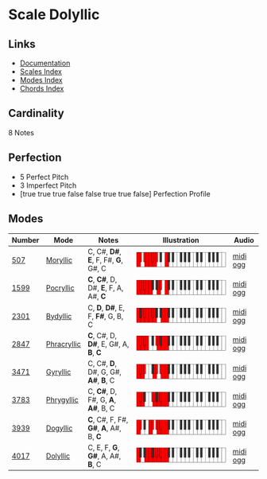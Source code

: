# Scale Dolyllic

## Links

- [Documentation](index.md)
- [Scales Index](Scales.md)
- [Modes Index](Modes.md)
- [Chords Index](Chords.md)

## Cardinality

8 Notes

## Perfection

- 5 Perfect Pitch
- 3 Imperfect Pitch
- [true true true false false true true false] Perfection Profile

## Modes

| Number | Mode | Notes | Illustration | Audio |
|--------|------|-------|--------------|-------|
| [507](https://ianring.com/musictheory/scales/507) | [Moryllic](ModeMoryllic.md) | C, C#, **D#**, **E**, F, F#, **G**, G#, C | ![CNaturalMoryllic](ModeCNaturalMoryllic.png) | [midi](ModeCNaturalMoryllic.mid) [ogg](ModeCNaturalMoryllic.ogg) | 
| [1599](https://ianring.com/musictheory/scales/1599) | [Pocryllic](ModePocryllic.md) | **C**, **C#**, D, D#, **E**, F, A, A#, **C** | ![CNaturalPocryllic](ModeCNaturalPocryllic.png) | [midi](ModeCNaturalPocryllic.mid) [ogg](ModeCNaturalPocryllic.ogg) | 
| [2301](https://ianring.com/musictheory/scales/2301) | [Bydyllic](ModeBydyllic.md) | C, **D**, **D#**, E, F, **F#**, G, B, C | ![CNaturalBydyllic](ModeCNaturalBydyllic.png) | [midi](ModeCNaturalBydyllic.mid) [ogg](ModeCNaturalBydyllic.ogg) | 
| [2847](https://ianring.com/musictheory/scales/2847) | [Phracryllic](ModePhracryllic.md) | **C**, C#, D, **D#**, E, G#, A, **B**, **C** | ![CNaturalPhracryllic](ModeCNaturalPhracryllic.png) | [midi](ModeCNaturalPhracryllic.mid) [ogg](ModeCNaturalPhracryllic.ogg) | 
| [3471](https://ianring.com/musictheory/scales/3471) | [Gyryllic](ModeGyryllic.md) | C, C#, **D**, D#, G, G#, **A#**, **B**, C | ![CNaturalGyryllic](ModeCNaturalGyryllic.png) | [midi](ModeCNaturalGyryllic.mid) [ogg](ModeCNaturalGyryllic.ogg) | 
| [3783](https://ianring.com/musictheory/scales/3783) | [Phrygyllic](ModePhrygyllic.md) | C, **C#**, D, F#, G, **A**, **A#**, B, C | ![CNaturalPhrygyllic](ModeCNaturalPhrygyllic.png) | [midi](ModeCNaturalPhrygyllic.mid) [ogg](ModeCNaturalPhrygyllic.ogg) | 
| [3939](https://ianring.com/musictheory/scales/3939) | [Dogyllic](ModeDogyllic.md) | **C**, C#, F, F#, **G#**, **A**, A#, B, **C** | ![CNaturalDogyllic](ModeCNaturalDogyllic.png) | [midi](ModeCNaturalDogyllic.mid) [ogg](ModeCNaturalDogyllic.ogg) | 
| [4017](https://ianring.com/musictheory/scales/4017) | [Dolyllic](ModeDolyllic.md) | C, E, F, **G**, **G#**, A, A#, **B**, C | ![CNaturalDolyllic](ModeCNaturalDolyllic.png) | [midi](ModeCNaturalDolyllic.mid) [ogg](ModeCNaturalDolyllic.ogg) | 
